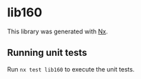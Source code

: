 # lib160

This library was generated with [Nx](https://nx.dev).

## Running unit tests

Run `nx test lib160` to execute the unit tests.
